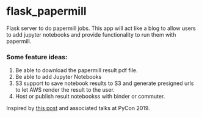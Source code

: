 # flask_papermill

Flask server to do papermill jobs.  This app will act like a blog to allow users to add jupyter notebooks and provide functionality to run them with papermill.

### Some feature ideas:

1. Be able to download the papermill result pdf file. 
2. Be able to add Jupyter Notebooks
3. S3 support to save notebook results to S3 and generate presigned urls to let AWS render the result to the user.
4. Host or publish result notebookss with binder or commuter.

Inspired by [this post](https://medium.com/netflix-techblog/scheduling-notebooks-348e6c14cfd6) and associated talks at PyCon 2019.